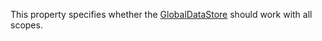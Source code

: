 This property specifies whether the [GlobalDataStore](https://create.roblox.com/docs/reference/engine/classes/GlobalDataStore) should work with all
scopes.